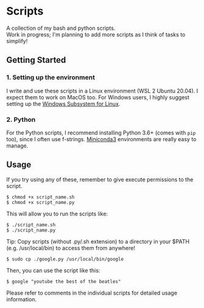 # Scripts

A collection of my bash and python scripts.  
Work in progress; I'm planning to add more scripts as I think of tasks to simplify!

## Getting Started

### 1. Setting up the environment

I write and use these scripts in a Linux environment (WSL 2 Ubuntu 20.04). I expect them to work on MacOS too. For Windows users, I highly suggest setting up the [Windows Subsystem for Linux](https://docs.microsoft.com/en-us/windows/wsl/install-win10).

### 2. Python

For the Python scripts, I recommend installing Python 3.6+ (comes with `pip` too), since I often use f-strings.
[Miniconda3](https://docs.conda.io/en/latest/miniconda.html) environments are really easy to manage.

## Usage

If you try using any of these, remember to give execute permissions to the script.

```
$ chmod +x script_name.sh
$ chmod +x script_name.py
```

This will allow you to run the scripts like:

```
$ ./script_name.sh
$ ./script_name.py
```

Tip: Copy scripts (without .py/.sh extension) to a directory in your
\$PATH (e.g. /usr/local/bin) to access them from anywhere!

```
$ sudo cp ./google.py /usr/local/bin/google
```

Then, you can use the script like this:

```
$ google "youtube the best of the beatles"
```

Please refer to comments in the individual scripts for detailed usage information.
